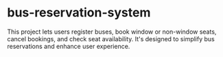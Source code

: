 # bus-reservation-system
This project lets users register buses, book window or non-window seats, cancel bookings, and check seat availability. It's designed to simplify bus reservations and enhance user experience.
